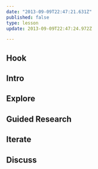 ```yaml
---
date: "2013-09-09T22:47:21.631Z"
published: false
type: lesson
update: 2013-09-09T22:47:24.972Z

---
```


## Hook
<!-- -->
## Intro
<!-- -->
## Explore
<!-- -->
## Guided Research
<!-- -->
## Iterate
<!-- -->
## Discuss

